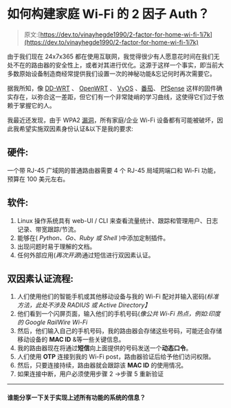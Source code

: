 # 如何构建家庭 Wi-Fi 的 2 因子 Auth？

> 原文:[https://dev.to/vinayhegde1990/2-factor-for-home-wi-fi-1i7k](https://dev.to/vinayhegde1990/2-factor-for-home-wi-fi-1i7k)

由于我们现在 24x7x365 都在使用互联网，我觉得很少有人愿意花时间在我们无处不在的路由器的安全性上，或者对其进行优化。这源于这样一个事实，即当前大多数原始设备制造商经常提供我们设置一次的神秘功能&忘记何时再次需要它。

据我所知，像 [DD-WRT](https://dd-wrt.com/) 、 [OpenWRT](https://openwrt.org/) 、 [VyOS](https://vyos.io/) 、[番茄](http://www.polarcloud.com/tomato)、 [PfSense](https://www.pfsense.org/) 这样的固件确实存在，以弥合这一差距，但它们有一个非常陡峭的学习曲线，这使得它们过于依赖于掌握它的人。

我最近还发现，由于 WPA2 [漏洞](https://www.krackattacks.com/)，所有家庭/企业 Wi-Fi 设备都有可能被破坏，因此我希望实施双因素身份认证&以下是我的要求:

## [](#hardware)硬件:

一个带 RJ-45 广域网的普通路由器需要 4 个 RJ-45 局域网端口和 Wi-Fi 功能，预算在 100 美元左右。

## [](#software)软件:

1.  Linux 操作系统具有 web-UI / CLI 来查看流量统计、跟踪和管理用户、日志记录、带宽跟踪/节流。
2.  能够在( *Python、Go、Ruby 或 Shell* )中添加定制插件。
3.  出现问题时易于理解的文档。
4.  任何外部应用(*再次开源*)通过短信进行双因素认证。

## [](#process-flow-for-2-factor-authentication)双因素认证流程:

1.  人们使用他们的智能手机或其他移动设备与我的 Wi-Fi 配对并输入密码(*标准方法，此处不涉及 RADIUS 或 Active Directory】*
2.  他们看到一个闪屏页面，输入他们的手机号码(*像公共 Wi-Fi 热点，例如:印度的 Google RailWire Wi-Fi*
3.  然后，他们输入自己的手机号码，我的路由器会存储这些号码，可能还会存储移动设备的 **MAC ID** &等一些关键信息。
4.  我的路由器现在将通过**短信**向上面提供的号码发送一个**动态口令**。
5.  人们使用 **OTP** 连接到我的 Wi-Fi post，路由器验证后给予他们访问权限。
6.  然后，只要连接持续，路由器就会跟踪该 **MAC ID** 的使用情况。
7.  如果连接中断，用户必须使用步骤 2 →步骤 5 重新验证

* * *

#### 谁能分享一下关于实现上述所有功能的系统的信息？